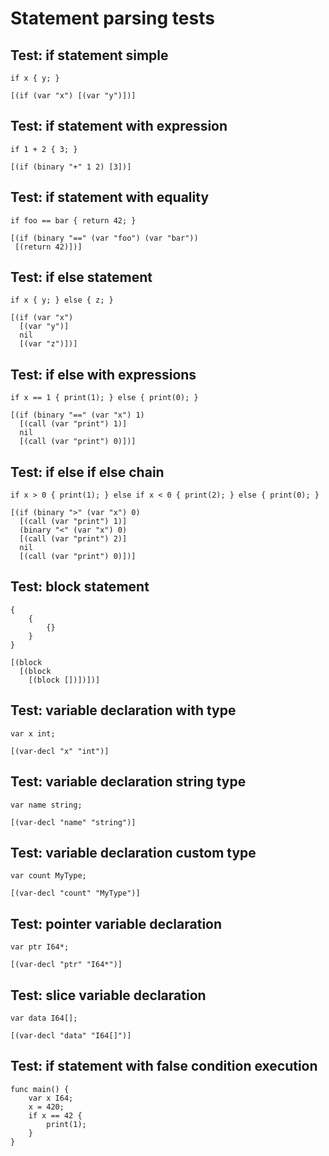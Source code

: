 # Statement parsing tests

## Test: if statement simple
```zong-program
if x { y; }
```
```ast
[(if (var "x") [(var "y")])]
```

## Test: if statement with expression
```zong-program
if 1 + 2 { 3; }
```
```ast
[(if (binary "+" 1 2) [3])]
```

## Test: if statement with equality
```zong-program
if foo == bar { return 42; }
```
```ast
[(if (binary "==" (var "foo") (var "bar"))
 [(return 42)])]
```

## Test: if else statement
```zong-program
if x { y; } else { z; }
```
```ast
[(if (var "x")
  [(var "y")]
  nil
  [(var "z")])]
```

## Test: if else with expressions
```zong-program
if x == 1 { print(1); } else { print(0); }
```
```ast
[(if (binary "==" (var "x") 1)
  [(call (var "print") 1)]
  nil
  [(call (var "print") 0)])]
```

## Test: if else if else chain
```zong-program
if x > 0 { print(1); } else if x < 0 { print(2); } else { print(0); }
```
```ast
[(if (binary ">" (var "x") 0)
  [(call (var "print") 1)]
  (binary "<" (var "x") 0)
  [(call (var "print") 2)]
  nil
  [(call (var "print") 0)])]
```

## Test: block statement
```zong-program
{
    {
        {}
    }
}
```
```ast
[(block
  [(block
    [(block [])])])]
```

## Test: variable declaration with type
```zong-program
var x int;
```
```ast
[(var-decl "x" "int")]
```

## Test: variable declaration string type
```zong-program
var name string;
```
```ast
[(var-decl "name" "string")]
```

## Test: variable declaration custom type
```zong-program
var count MyType;
```
```ast
[(var-decl "count" "MyType")]
```

## Test: pointer variable declaration
```zong-program
var ptr I64*;
```
```ast
[(var-decl "ptr" "I64*")]
```

## Test: slice variable declaration
```zong-program
var data I64[];
```
```ast
[(var-decl "data" "I64[]")]
```

## Test: if statement with false condition execution
```zong-program
func main() {
    var x I64;
    x = 420;
    if x == 42 {
        print(1);
    }
}
```
```execute

```
